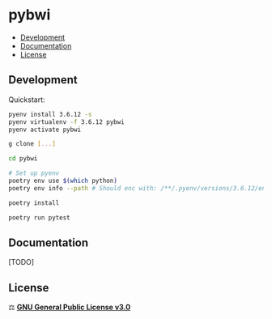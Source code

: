 # pybwi  <!-- omit in toc -->

- [Development](#development)
- [Documentation](#documentation)
- [License](#license)

## Development

Quickstart:

```bash
pyenv install 3.6.12 -s
pyenv virtualenv -f 3.6.12 pybwi
pyenv activate pybwi

g clone [...]

cd pybwi

# Set up pyenv
poetry env use $(which python)
poetry env info --path # Should enc with: /**/.pyenv/versions/3.6.12/envs/pybwi

poetry install

poetry run pytest
```

## Documentation

[TODO]

## License

⚖️  [**GNU General Public License v3.0**](./LICENSE)
